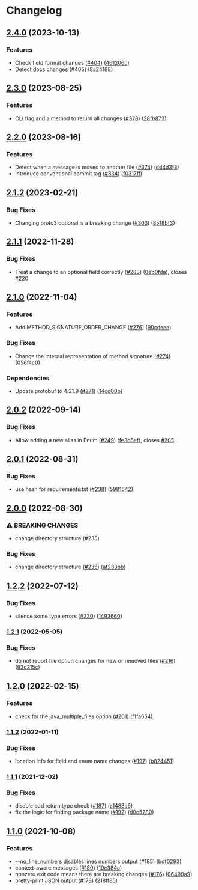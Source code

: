 # Changelog

## [2.4.0](https://github.com/googleapis/proto-breaking-change-detector/compare/v2.3.0...v2.4.0) (2023-10-13)


### Features

* Check field format changes ([#404](https://github.com/googleapis/proto-breaking-change-detector/issues/404)) ([461206c](https://github.com/googleapis/proto-breaking-change-detector/commit/461206c230cdeba41b43d0f17c8205fbbbc8fea6))
* Detect docs changes ([#405](https://github.com/googleapis/proto-breaking-change-detector/issues/405)) ([8a24168](https://github.com/googleapis/proto-breaking-change-detector/commit/8a24168af875235cedf4009f865e2e0649c12e27))

## [2.3.0](https://github.com/googleapis/proto-breaking-change-detector/compare/v2.2.0...v2.3.0) (2023-08-25)


### Features

* CLI flag and a method to return all changes ([#378](https://github.com/googleapis/proto-breaking-change-detector/issues/378)) ([28fb873](https://github.com/googleapis/proto-breaking-change-detector/commit/28fb87315db63bec7431f4cdcbdda620bed77803))

## [2.2.0](https://github.com/googleapis/proto-breaking-change-detector/compare/v2.1.2...v2.2.0) (2023-08-16)


### Features

* Detect when a message is moved to another file ([#374](https://github.com/googleapis/proto-breaking-change-detector/issues/374)) ([dd4d3f3](https://github.com/googleapis/proto-breaking-change-detector/commit/dd4d3f3337bc3268ce5f0e6fd5f8e872746857a2))
* Introduce conventional commit tag ([#334](https://github.com/googleapis/proto-breaking-change-detector/issues/334)) ([f0317ff](https://github.com/googleapis/proto-breaking-change-detector/commit/f0317ffbc9c59719f9ecee72fab9acb8bab4fd38))

## [2.1.2](https://github.com/googleapis/proto-breaking-change-detector/compare/v2.1.1...v2.1.2) (2023-02-21)


### Bug Fixes

* Changing proto3 optional is a breaking change ([#303](https://github.com/googleapis/proto-breaking-change-detector/issues/303)) ([8518bf3](https://github.com/googleapis/proto-breaking-change-detector/commit/8518bf377050b1f83a06797d8400bf1a3a83d507))

## [2.1.1](https://github.com/googleapis/proto-breaking-change-detector/compare/v2.1.0...v2.1.1) (2022-11-28)


### Bug Fixes

* Treat a change to an optional field correctly ([#283](https://github.com/googleapis/proto-breaking-change-detector/issues/283)) ([0eb0fda](https://github.com/googleapis/proto-breaking-change-detector/commit/0eb0fda6ea459ed8ec38ce0957a46e2a014d4d7b)), closes [#220](https://github.com/googleapis/proto-breaking-change-detector/issues/220)

## [2.1.0](https://github.com/googleapis/proto-breaking-change-detector/compare/v2.0.2...v2.1.0) (2022-11-04)


### Features

* Add METHOD_SIGNATURE_ORDER_CHANGE ([#276](https://github.com/googleapis/proto-breaking-change-detector/issues/276)) ([90cdeee](https://github.com/googleapis/proto-breaking-change-detector/commit/90cdeeec43b2bcbe221a3f65c971a91ea5098346))


### Bug Fixes

* Change the internal representation of method signature ([#274](https://github.com/googleapis/proto-breaking-change-detector/issues/274)) ([056f4c0](https://github.com/googleapis/proto-breaking-change-detector/commit/056f4c0cf64821eb099c8291ca8041d23ca35a78))


### Dependencies

* Update protobuf to 4.21.9 ([#271](https://github.com/googleapis/proto-breaking-change-detector/issues/271)) ([14cd00b](https://github.com/googleapis/proto-breaking-change-detector/commit/14cd00bf8a6b65093dfd4df123c9de8645ff1fc5))

## [2.0.2](https://github.com/googleapis/proto-breaking-change-detector/compare/v2.0.1...v2.0.2) (2022-09-14)


### Bug Fixes

* Allow adding a new alias in Enum ([#249](https://github.com/googleapis/proto-breaking-change-detector/issues/249)) ([fe3d5ef](https://github.com/googleapis/proto-breaking-change-detector/commit/fe3d5efc6b12de97cef47c7543686295120f9499)), closes [#205](https://github.com/googleapis/proto-breaking-change-detector/issues/205)

## [2.0.1](https://github.com/googleapis/proto-breaking-change-detector/compare/v2.0.0...v2.0.1) (2022-08-31)


### Bug Fixes

* use hash for requirements.txt ([#238](https://github.com/googleapis/proto-breaking-change-detector/issues/238)) ([5981542](https://github.com/googleapis/proto-breaking-change-detector/commit/598154208c216e4690205a0150fdccbef78e34e5))

## [2.0.0](https://github.com/googleapis/proto-breaking-change-detector/compare/v1.2.2...v2.0.0) (2022-08-30)


### ⚠ BREAKING CHANGES

* change directory structure (#235)

### Bug Fixes

* change directory structure ([#235](https://github.com/googleapis/proto-breaking-change-detector/issues/235)) ([af233bb](https://github.com/googleapis/proto-breaking-change-detector/commit/af233bbcfb7a9d904c0fdf6b69dade9e1f7e94fe))

## [1.2.2](https://github.com/googleapis/proto-breaking-change-detector/compare/v1.2.1...v1.2.2) (2022-07-12)


### Bug Fixes

* silence some type errors ([#230](https://github.com/googleapis/proto-breaking-change-detector/issues/230)) ([1493660](https://github.com/googleapis/proto-breaking-change-detector/commit/149366093b14f3c873799cf174d5bbdb04d6db0b))

### [1.2.1](https://github.com/googleapis/proto-breaking-change-detector/compare/v1.2.0...v1.2.1) (2022-05-05)


### Bug Fixes

* do not report file option changes for new or removed files ([#216](https://github.com/googleapis/proto-breaking-change-detector/issues/216)) ([93c215c](https://github.com/googleapis/proto-breaking-change-detector/commit/93c215ce0b73a7b29814fba5cf6fd54ea66b39bd))

## [1.2.0](https://github.com/googleapis/proto-breaking-change-detector/compare/v1.1.2...v1.2.0) (2022-02-15)


### Features

* check for the java_multiple_files option ([#201](https://github.com/googleapis/proto-breaking-change-detector/issues/201)) ([f1fa654](https://github.com/googleapis/proto-breaking-change-detector/commit/f1fa654ee63d9a2238d0483ded4b98a1416463de))

### [1.1.2](https://github.com/googleapis/proto-breaking-change-detector/compare/v1.1.1...v1.1.2) (2022-01-11)


### Bug Fixes

* location info for field and enum name changes ([#197](https://github.com/googleapis/proto-breaking-change-detector/issues/197)) ([b824451](https://github.com/googleapis/proto-breaking-change-detector/commit/b824451a908894bf9e4d9b424e4b205e74276f08))

### [1.1.1](https://www.github.com/googleapis/proto-breaking-change-detector/compare/v1.1.0...v1.1.1) (2021-12-02)


### Bug Fixes

* disable bad return type check ([#187](https://www.github.com/googleapis/proto-breaking-change-detector/issues/187)) ([c1488a6](https://www.github.com/googleapis/proto-breaking-change-detector/commit/c1488a6911829e051d92a3fde70bcb6a00f30bf3))
* fix the logic for finding package name ([#192](https://www.github.com/googleapis/proto-breaking-change-detector/issues/192)) ([d0c5280](https://www.github.com/googleapis/proto-breaking-change-detector/commit/d0c52809cd337f286d3c34944a4f89d81c136a67))

## [1.1.0](https://www.github.com/googleapis/proto-breaking-change-detector/compare/v1.0.2...v1.1.0) (2021-10-08)


### Features

* --no_line_numbers disables lines numbers output ([#185](https://www.github.com/googleapis/proto-breaking-change-detector/issues/185)) ([bdf0293](https://www.github.com/googleapis/proto-breaking-change-detector/commit/bdf02939b8b09c8c542a376c3825a1235c58dc8d))
* context-aware messages ([#180](https://www.github.com/googleapis/proto-breaking-change-detector/issues/180)) ([10e384a](https://www.github.com/googleapis/proto-breaking-change-detector/commit/10e384a32cb7329c4b3d7ad34103bfcd1082c2fa))
* nonzero exit code means there are breaking changes ([#176](https://www.github.com/googleapis/proto-breaking-change-detector/issues/176)) ([06490a9](https://www.github.com/googleapis/proto-breaking-change-detector/commit/06490a9118412b739a847227c1c4983f8418d0d8))
* pretty-print JSON output ([#178](https://www.github.com/googleapis/proto-breaking-change-detector/issues/178)) ([218ff85](https://www.github.com/googleapis/proto-breaking-change-detector/commit/218ff854ab923f377da640a6d3967ec0952fe644))
